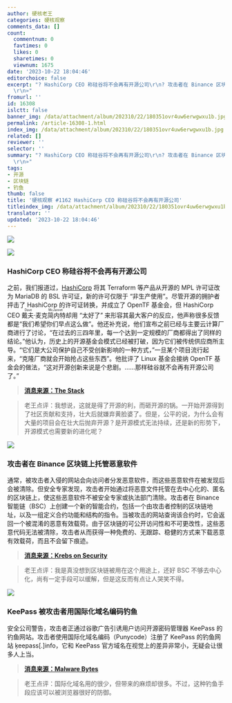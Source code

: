 ```yaml
---
author: 硬核老王
categories: 硬核观察
comments_data: []
count:
  commentnum: 0
  favtimes: 0
  likes: 0
  sharetimes: 0
  viewnum: 1675
date: '2023-10-22 18:04:46'
editorchoice: false
excerpt: "? HashiCorp CEO 称硅谷将不会再有开源公司\r\n? 攻击者在 Binance 区块链上托管恶意软件\r\n? KeePass 被攻击者用国际化域名编码钓鱼\r\n»
  \r\n»"
fromurl: ''
id: 16308
islctt: false
banner_img: /data/attachment/album/202310/22/180351ovr4uw6erwgwxu1b.jpg
permalink: /article-16308-1.html
index_img: /data/attachment/album/202310/22/180351ovr4uw6erwgwxu1b.jpg
related: []
reviewer: ''
selector: ''
summary: "? HashiCorp CEO 称硅谷将不会再有开源公司\r\n? 攻击者在 Binance 区块链上托管恶意软件\r\n? KeePass 被攻击者用国际化域名编码钓鱼\r\n»
  \r\n»"
tags:
- 开源
- 区块链
- 钓鱼
thumb: false
title: '硬核观察 #1162 HashiCorp CEO 称硅谷将不会再有开源公司'
titleindex_img: /data/attachment/album/202310/22/180351ovr4uw6erwgwxu1b.jpg
translator: ''
updated: '2023-10-22 18:04:46'
---
```


![](/data/attachment/album/202310/22/180351ovr4uw6erwgwxu1b.jpg)


![](/data/attachment/album/202310/22/180400bxwjnwxnwjhhnjsb.jpg)


### HashiCorp CEO 称硅谷将不会再有开源公司


之前，我们报道过，[HashiCorp](/article-16137-1.html) 将其 Terraform 等产品从开源的 MPL 许可证改为 MariaDB 的 BSL 许可证，新的许可仅限于 “非生产使用”。尽管开源的拥护者抨击了 HashiCorp 的许可证转换，并成立了 OpenTF 基金会，但 HashiCorp CEO <ruby> 戴夫·麦克简内特 <rt>  Dave McJannet </rt></ruby> 却用 “太好了” 来形容其最大客户的反应，他声称很多反馈都是“我们希望你们早点这么做”。他还补充说，他们宣布之前已经与主要云计算厂商进行了讨论，“在过去的三四年里，每一个达到一定规模的厂商都得出了同样的结论。”他认为，历史上的开源基金会模式已经被打破，因为它们被传统供应商所主导。“它们是大公司保护自己不受创新影响的一种方式，”一旦某个项目流行起来，“克隆厂商就会开始抢占这些东西”。他批评了 Linux 基金会接纳 OpenTF 基金会的做法，“这对开源创新来说是个悲剧。……那样硅谷就不会再有开源公司了。”



> 
> **[消息来源：The Stack](https://www.thestack.technology/hashicorp-ceo-predicts-oss-free-silicon-valley-unless-the-open-source-model-evolves/)**
> 
> 
> 



> 
> 老王点评：我想说，这就是得了开源的利，而砸开源的锅。一开始开源得到了社区贡献和支持，壮大后就嫌弃黄脸婆了。但是，公平的说，为什么会有大量的项目会在壮大后抛弃开源？是开源模式无法持续，还是新的形势下，开源模式也需要新的进化呢？
> 
> 
> 


![](/data/attachment/album/202310/22/180413lt3x483agn1dn8wg.jpg)


### 攻击者在 Binance 区块链上托管恶意软件


通常，被攻击者入侵的网站会向访问者分发恶意软件，而这些恶意软件在被发现后会被清除。但安全专家发现，攻击者开始通过将恶意文件托管在去中心化的、匿名的区块链上，使这些恶意软件不被安全专家或执法部门清除。攻击者在 Binance 智能链（BSC）上创建一个新的智能合约，包括一个由攻击者控制的区块链地址，以及一组定义合约功能和结构的指令。当被攻击的网站查询该合约时，它会返回一个被混淆的恶意有效载荷。由于区块链的可公开访问性和不可更改性，这些恶意代码无法被清除，攻击者从而获得一种免费的、无跟踪、稳健的方式来下载恶意有效载荷，而且不会留下痕迹。



> 
> **[消息来源：Krebs on Security](https://krebsonsecurity.com/2023/10/the-fake-browser-update-scam-gets-a-makeover/)**
> 
> 
> 



> 
> 老王点评：我是真没想到区块链被用在这个用途上，还好 BSC 不够去中心化，尚有一定手段可以缓解，但是这反而有点让人哭笑不得。
> 
> 
> 


![](/data/attachment/album/202310/22/180427n5226lsh5hpqmpaj.jpg)


### KeePass 被攻击者用国际化域名编码钓鱼


安全公司警告，攻击者正通过谷歌广告引诱用户访问开源密码管理器 KeePass 的钓鱼网站。攻击者使用国际化域名编码（Punycode）注册了 KeePass 的钓鱼网站 ķeepass[.]info，它和 KeePass 官方域名在视觉上的差异非常小，无疑会让很多人上当。



> 
> **[消息来源：Malware Bytes](https://www.malwarebytes.com/blog/threat-intelligence/2023/10/clever-malvertising-attack-uses-punycode-to-look-like-legitimate-website)**
> 
> 
> 



> 
> 老王点评：国际化域名用的很少，但带来的麻烦却很多。不过，这种钓鱼手段应该可以被浏览器很好的防御。
> 
> 
>